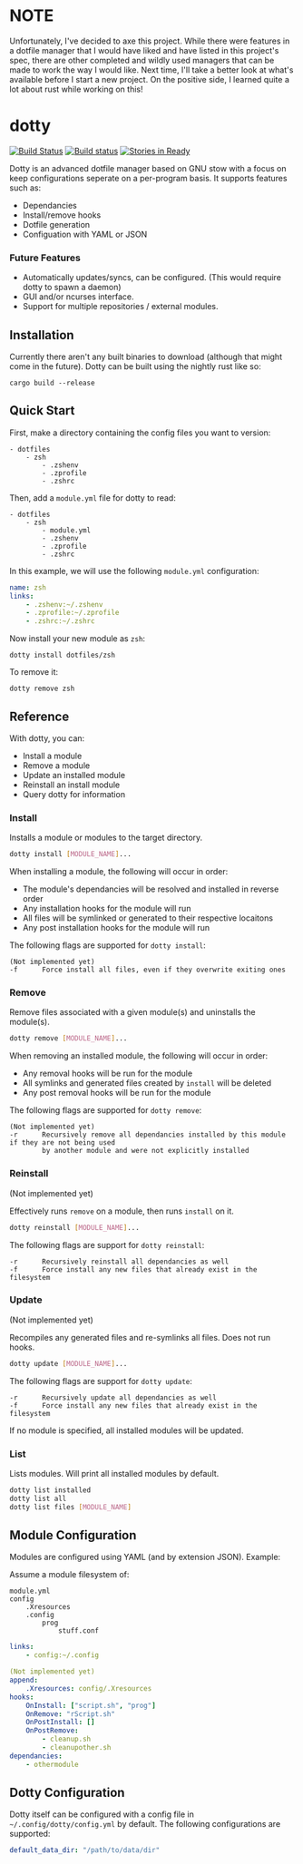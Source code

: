 # NOTE #

Unfortunately, I've decided to axe this project. While there were features in a dotfile manager that I would have liked and have listed in this project's spec, there are other completed and wildly used managers that can be made to work the way I would like. Next time, I'll take a better look at what's available before I start a new project. On the positive side, I learned quite a lot about rust while working on this!

# dotty #
[![Build Status](https://travis-ci.org/Lindenk/dotty.svg?branch=master)](https://travis-ci.org/Lindenk/dotty)
[![Build status](https://ci.appveyor.com/api/projects/status/ob7ueebe01pgt4vb/branch/master?svg=true)](https://ci.appveyor.com/project/Lindenk/dotty/branch/master)
[![Stories in Ready](https://badge.waffle.io/Lindenk/dotty.svg?label=ready&title=Ready)](http://waffle.io/Lindenk/dotty)


Dotty is an advanced dotfile manager based on GNU stow with a focus on keep configurations seperate on a per-program basis. It supports features such as:

- Dependancies
- Install/remove hooks
- Dotfile generation
- Configuation with YAML or JSON

### Future Features ##

- Automatically updates/syncs, can be configured. (This would require dotty to spawn a daemon)
- GUI and/or ncurses interface.
- Support for multiple repositories / external modules.

## Installation ##

Currently there aren't any built binaries to download (although that might come in the future). Dotty can be built using the nightly rust like so:

```
cargo build --release
```

## Quick Start ##

First, make a directory containing the config files you want to version:

```
- dotfiles
    - zsh
        - .zshenv
        - .zprofile
        - .zshrc
```

Then, add a `module.yml` file for dotty to read:

```
- dotfiles 
    - zsh 
        - module.yml
        - .zshenv 
        - .zprofile 
        - .zshrc
```

In this example, we will use the following `module.yml` configuration:

```yaml 
name: zsh 
links: 
    - .zshenv:~/.zshenv 
    - .zprofile:~/.zprofile 
    - .zshrc:~/.zshrc 
```

Now install your new module as `zsh`:

```
dotty install dotfiles/zsh 
```

To remove it:

```
dotty remove zsh 
```

## Reference ##

With dotty, you can:
- Install a module
- Remove a module
- Update an installed module
- Reinstall an install module
- Query dotty for information

### Install ###
Installs a module or modules to the target directory.

```bash
dotty install [MODULE_NAME]...
```

When installing a module, the following will occur in order:

- The module's dependancies will be resolved and installed in reverse order
- Any installation hooks for the module will run
- All files will be symlinked or generated to their respective locaitons
- Any post installation hooks for the module will run

The following flags are supported for `dotty install`:

```
(Not implemented yet)
-f      Force install all files, even if they overwrite exiting ones
```



### Remove ###
Remove files associated with a given module(s) and uninstalls the module(s).

```bash
dotty remove [MODULE_NAME]...
```

When removing an installed module, the following will occur in order:

- Any removal hooks will be run for the module
- All symlinks and generated files created by `install` will be deleted
- Any post removal hooks will be run for the module

The following flags are supported for `dotty remove`:

```
(Not implemented yet)
-r      Recursively remove all dependancies installed by this module if they are not being used
        by another module and were not explicitly installed
```

### Reinstall ###
(Not implemented yet)

Effectively runs `remove` on a module, then runs `install` on it.

```bash
dotty reinstall [MODULE_NAME]...
```

The following flags are support for `dotty reinstall`:

```
-r      Recursively reinstall all dependancies as well
-f      Force install any new files that already exist in the filesystem
```

### Update ###
(Not implemented yet)

Recompiles any generated files and re-symlinks all files. Does not run hooks.

```bash
dotty update [MODULE_NAME]...
```

The following flags are support for `dotty update`:

```
-r      Recursively update all dependancies as well
-f      Force install any new files that already exist in the filesystem
```

If no module is specified, all installed modules will be updated.

### List ###
Lists modules. Will print all installed modules by default.

```bash
dotty list installed
dotty list all
dotty list files [MODULE_NAME]
```


## Module Configuration ##

Modules are configured using YAML (and by extension JSON). Example:

Assume a module filesystem of:

```
module.yml
config
    .Xresources
    .config
        prog
            stuff.conf
```

```yaml
links:
    - config:~/.config

(Not implemented yet)
append:
    .Xresources: config/.Xresources
hooks:
    OnInstall: ["script.sh", "prog"]
    OnRemove: "rScript.sh"
    OnPostInstall: []
    OnPostRemove: 
        - cleanup.sh
        - cleanupother.sh
dependancies:
    - othermodule
```

## Dotty Configuration ##

Dotty itself can be configured with a config file in `~/.config/dotty/config.yml` by default. The following configurations are supported:

```yaml
default_data_dir: "/path/to/data/dir"
```
